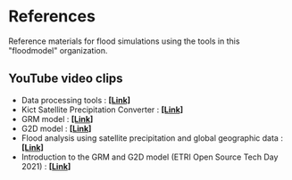 # References
Reference materials for flood simulations using the tools in this "floodmodel" organization.

## YouTube video clips
- Data processing tools : [**[Link]**](https://www.youtube.com/watch?v=iC3Qa9iwcus&t=62s)  
- Kict Satellite Precipitation Converter : [**[Link]**](https://www.youtube.com/watch?v=E6YkLwmPDP4)  
- GRM model : [**[Link]**](https://www.youtube.com/watch?v=w9sBGezkPes)  
- G2D model : [**[Link]**](https://www.youtube.com/watch?v=lnXc0Z8PRyY)  
- Flood analysis using satellite precipitation and global geographic data : [**[Link]**](https://www.youtube.com/watch?v=Kh92vCsdMs4)  
- Introduction to the GRM and G2D model (ETRI Open Source Tech Day 2021) : [**[Link]**](https://www.youtube.com/watch?v=OFRqzLPlD2Q)   
